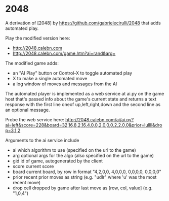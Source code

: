 # 2048
A derivation of [2048] by https://github.com/gabrielecirulli/2048 that adds automated play.

Play the modified version here:
* http://2048.calebn.com
* http://2048.calebn.com/game.htm?ai=rand&arg=

The modified game adds:
* an "AI Play" button or Control-X to toggle automated play
* X to make a single automated move
* a log window of moves and messages from the AI

The automated player is implemented as a web service at ai.py on the
game host that's passed info about the game's current state and
returns a text response with the first line oneof up,left,right,down
and the second line as an optional message.

Probe the web service here:
http://2048.calebn.com/ai/ai.py?ai=left&score=228&board=32,16,8,2,16,4,0,0,2,0,0,0,2,2,0,0&prior=lullll&drop=3,1,2

Arguments to the ai service include
*  ai     which algorithm to use (specified on the url to the game)
*  arg    optional args for the algo (also specified on the url to the game)
*  gid    id of game, autogenerated by the client
*  score  current score
*  board  current board, by row in format "4,2,0,0, 4,0,0,0, 0,0,0,0, 0,0,0,0"
*  prior  recent prior moves as string (e.g. "udlr" where 'u' was the most recent move)
*  drop   cell dropped by game after last move as [row, col, value] (e.g. "1,0,4")

